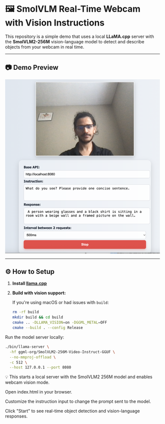 # 🖼️ SmolVLM Real-Time Webcam with Vision Instructions

This repository is a simple demo that uses a local **LLaMA.cpp** server with the **SmolVLM2-256M** vision-language model to detect and describe objects from your webcam in real time.

---

## 📷 Demo Preview

![Demo Screenshot](demo.png) 

---

## ⚙️ How to Setup

1. **Install [llama.cpp](https://github.com/ggerganov/llama.cpp)**

2. **Build with vision support:**

   If you're using macOS or had issues with `build`:

   ```bash
   rm -rf build
   mkdir build && cd build
   cmake .. -DLLAMA_VISION=on -DGGML_METAL=OFF
   cmake --build . --config Release
Run the model server locally:

```bash
./bin/llama-server \
  -hf ggml-org/SmolVLM2-256M-Video-Instruct-GGUF \
  --no-mmproj-offload \
  -c 512 \
  --host 127.0.0.1 --port 8080
```

💡 This starts a local server with the SmolVLM2 256M model and enables webcam vision mode.

Open index.html in your browser.

Customize the instruction input to change the prompt sent to the model.

Click "Start" to see real-time object detection and vision-language responses.
